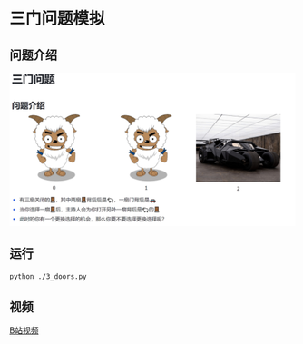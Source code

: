 # 三门问题模拟

## 问题介绍
![](./img/img1.jpg)

## 运行
```sh
python ./3_doors.py
```

## 视频
[B站视频](https://www.bilibili.com/video/BV1894y1t7jJ/)
